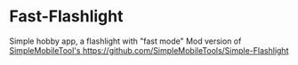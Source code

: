 # Fast-Flashlight
Simple hobby app, a flashlight with "fast mode"
Mod version of [SimpleMobileTool's ](https://github.com/SimpleMobileTools/Simple-Flashlight)https://github.com/SimpleMobileTools/Simple-Flashlight
